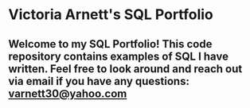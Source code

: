 # Victoria Arnett's SQL Portfolio

## Welcome to my SQL Portfolio! This code repository contains examples of  SQL I have written. Feel free to look around and reach out via email if you have any questions: varnett30@yahoo.com
